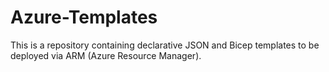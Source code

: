 # Azure-Templates
This is a repository containing declarative JSON and Bicep templates to be deployed via ARM (Azure Resource Manager).
